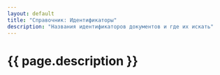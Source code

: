 ```yaml
---
layout: default
title: "Справочник: Идентификаторы"
description: "Названия идентификаторов документов и где их искать"
---
```

# {{ page.description }}
